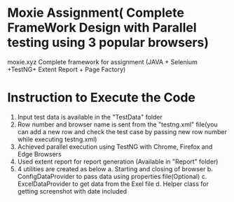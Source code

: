 # Moxie Assignment( Complete FrameWork Design with Parallel testing using 3 popular browsers)

moxie.xyz Complete framework for assignment (JAVA + Selenium +TestNG+ Extent Report + Page Factory)

# Instruction to Execute the Code

1. Input test data is available in the "TestData" folder
2. Row number and browser name is sent from the "testng.xml" file(you can add a new row and check the test case by passing new row number while executing testng.xml)
3. Achieved parallel execution using TestNG with Chrome, Firefox and Edge Browsers
4. Used extent report for report generation (Available in "Report" folder)
5. 4 utilities are created as below 
  a. Starting and closing of browser 
  b. ConfigDataProvider to pass data using properties file(Optional) 
  c. ExcelDataProvider to get data from the Exel file
  d. Helper class for getting screenshot with date included
 


